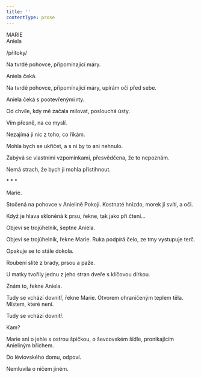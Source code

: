 ```yaml
---
title: ''
contentType: prose
---
```


MARIE  
Aniela

/přítoky/

  

Na tvrdé pohovce, připomínající máry.

Aniela čeká.

Na tvrdé pohovce, připomínající máry, upírám oči před sebe.

Aniela čeká s pootevřenými rty.

Od chvíle, kdy mě začala milovat, poslouchá ústy.

Vím přesně, na co myslí.

Nezajímá ji nic z toho, co říkám.

Mohla bych se ukřičet, a s ní by to ani nehnulo.

Zabývá se vlastními vzpomínkami, přesvědčena, že to nepoznám.

Nemá strach, že bych ji mohla přistihnout.

\* \* \*

  

Marie.

Stočená na pohovce v Anielině Pokoji. Kostnaté hnízdo, morek jí svítí, a oči.

Když je hlava skloněná k prsu, řekne, tak jako při čtení…

Objeví se trojúhelník, šeptne Aniela.

Objeví se trojúhelník, řekne Marie. Ruka podpírá čelo, ze tmy vystupuje terč.

Opakuje se to stále dokola.

Roubení slité z brady, prsou a paže.

U matky tvořily jednu z jeho stran dveře s klíčovou dírkou.

Znám to, řekne Aniela.

Tudy se vchází dovnitř, řekne Marie. Otvorem ohraničeným teplem těla. Místem, které není.

Tudy se vchází dovnitř.

Kam?

Marie sní o jehle s ostrou špičkou, o ševcovském šídle, pronikajícím Anieliným břichem.

Do léviovského domu, odpoví.

Nemluvila o ničem jiném.
